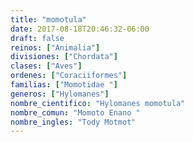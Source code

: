 ```yaml
---
title: "momotula"
date: 2017-08-18T20:46:32-06:00
draft: false
reinos: ["Animalia"]
divisiones: ["Chordata"]
clases: ["Aves"]
ordenes: ["Coraciiformes"]
familias: ["Momotidae "]
generos: ["Hylomanes"]
nombre_cientifico: "Hylomanes momotula"
nombre_comun: "Momoto Enano "
nombre_ingles: "Tody Motmot"
---
```

